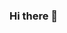 ### Hi there 👋

<!--
<br>
![Shubhamdeep's github stats](https://github-readme-stats.vercel.app/api?username=avirax94&show_icons=true&hide_border=true)
<br>
Here are some ideas to get you started:

- 🔭 I’m currently working on ...
- 🌱 I’m currently learning ...
- 👯 I’m looking to collaborate on ...
- 🤔 I’m looking for help with ...
- 💬 Ask me about ...
- 📫 How to reach me: ...
- 😄 Pronouns: ...
- ⚡ Fun fact: ...
-->
